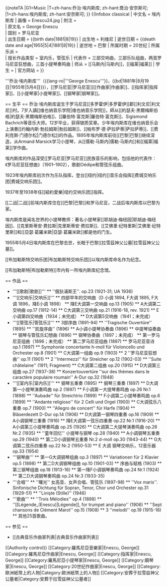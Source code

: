 {{noteTA
|G1=Music
|T=zh-hans:乔治·埃内斯库; zh-hant:喬治·安奈斯可;
|1=zh-hans:埃内斯库; zh-hant:安奈斯可;
}}
{{Infobox classical
| 中文名 = 埃内斯库
| 画像 = Enescu24.jpg
| 附注 =      
| 原文名 = George Enescu         
| 国别 = 罗马尼亚    
| 出生日期 = {{birth date|1881|8|19}}
| 出生地 = 利维尼
| 逝世日期 = {{death date and age|1955|5|4|1881|8|19}}
| 逝世地 = 巴黎
| 所属时期 = 20世纪
| 所属乐派 =  
| 擅长作品类型 = 室内乐，管弦乐
| 代表作 = 三部交响曲，三部乐队组曲，两首罗马尼亚狂想曲，三首小提琴奏鸣曲
| 师从 = [[马斯内|马斯内]]，[[福莱|福莱]]
| 学生 = 
| 官方网站 = 
}}

'''乔治·埃内斯库'''（{{lang-ro|'''George Enescu'''}}，{{bd|1881年|8月19日|1955年|5月4日}}），[[罗马尼亚|罗马尼亚]][[作曲家|作曲家]]、[[指挥家|指挥家]]、[[小提琴家|小提琴家]]、[[钢琴家|钢琴家]]。

== 生平 ==
乔治·埃内斯库诞生于罗马尼亚[[多罗霍伊|多罗霍伊]]郡[[利文尼|利文尼]]村。7岁入讀[[维也纳音乐学院|维也纳音乐学院]]，師从[[約瑟夫·黑爾梅斯伯格|約瑟夫·黑爾梅斯伯格]]、[[羅伯特·富克斯|羅伯特·富克斯]]、Sigismond Bachrich等音乐大师。12岁毕业，获得银质奖章。少年埃内斯库在维也纳音乐会上演奏[[约翰内斯·勃拉姆斯|勃拉姆斯]]、[[帕布罗·德·萨拉萨蒂|萨拉萨蒂]]、[[费利克斯·门德尔松|门德尔松]]的作品。1895年埃内斯库前往[[巴黎|巴黎]]继续深造，从Armand Marsick学习小提琴，从[[儒勒·马斯内|儒勒·马斯内]]和[[福莱|福莱]]学作曲。

埃内斯库的作品深受[[罗马尼亚|罗马尼亚]]民族音乐的影响，包括他的代表作：《罗马尼亚狂想曲》（1901–1902），歌剧Oédipe和管弦乐组曲。

1923年埃内斯库初次作为乐队指挥，登台[[纽约|纽约]]音乐会指挥[[费城交响乐团|费城交响乐团]]。

1937年至1938年任[[紐約愛樂|纽约交响乐团]]指挥。

[[二战|二战]]前埃内斯库住在[[巴黎|巴黎]]和罗马尼亚，二战后埃内斯库以巴黎为家。

埃内斯库是闻名世界的小提琴教师：著名小提琴家[[耶胡迪·梅纽因|耶胡迪·梅纽因]]、[[克里斯蒂安·费拉斯|克里斯蒂安·费拉斯]]、[[艾佛里·纪特里斯|艾佛里·纪特里斯]]和[[亞瑟·葛羅米歐|亞瑟·葛羅米歐]]都是他的门生。

1955年5月4日埃内斯库在巴黎去世，长眠于巴黎[[拉雪茲神父公墓|拉雪茲神父公墓]]。

[[布加勒斯特交响乐团|布加勒斯特交响乐团]]以埃内斯库命名作为纪念。

[[布加勒斯特|布加勒斯特]]市内有一所埃内斯库纪念馆。

== 作品 ==
* '''[[歌剧|歌剧]]'''
** ''俄狄浦斯王''. op.23 (1921-31; UA 1936)
* '''[[交响乐|交响乐]]'''
** 四部早年的交响曲（D 小调 1894, F大调 1895, F大调 1896，降E小调 1898）
** 降E大调第一交响曲 op.13 (1905)
** A大调第二交响曲 op.17 (1912-14)
** C大调第三交响曲 op.21 (1916-18, rev. 1921)
** E小调第四交响曲（1934；未完成）
** D大调第5交响曲（1941；未完成）
* '''[[管弦乐|管弦乐]]'''
** 3部序曲 (1891-94)
** ''Tragische Ouvertüre'' (1895)
** ''凯旋序曲'' (1896)
** A小调小提琴协奏曲 (1896)
** 中提琴協奏曲
** 钢琴与管弦乐幻想曲 (1896)
** 钢琴协奏曲（1897；未完成）
** 第一罗马尼亚组曲（1896；未完成）
** 第二罗马尼亚组曲 (1897)
** 罗马尼亚音诗 op.1 (1897)
** Symphonie concertante h-moll für Violoncello und Orchester op.8 (1901)
** C大调第一组曲 op.9 (1903)
** 2 ''罗马尼亚狂想曲'' op.11 (1901)
** 2 ''Intermezzi'' für Streicher op.12 (1902-03)
** ''Suite châtelaine'' (1911; Fragment)
** C大调第二组曲 op.20 (1915)
** D大调第三组曲 op.27 (1937-38)
** Konzertouvertüre ''sur des thèmes dans le caractère populaire roumain'' A-Dur op.32 (1948)
* '''[[室内乐|室内乐]]'''
** 钢琴五重奏 (1895)
** 钢琴三重奏 (1897)
** D大调第一小提琴演奏鸣曲 op.2 (1897)
** F小调第一大提琴奏鸣曲 op.26 Nr.1 (1898)
** ''Aubade'' für Streichtrio (1899)
** F小调第二小提琴奏鸣曲 op.6 (1899)
** ''Andante religioso'' für 2 Celli und Orgel (1900)
** C大调弦乐八重奏 op.7 (1900)
** ''Allegro de concert'' für Harfe (1904)
** Bläserdezett D-Dur op.14 (1906)
** D大调第一钢琴四重奏 op.16 (1909)
** A小调钢琴三重奏 (1916)
** 降E大调第一弦乐四重奏 op.22 Nr.1 (1916-20)
** A小调第三小提琴奏鸣曲 op.25 (1926)
** C大调第二大提琴演奏鸣曲 op.26 Nr.2 (1935)
** ''童年回忆'' 小提琴与钢琴 op.28 (1940)
** A小调钢琴五重奏 op.29 (1940)
** 第二D小调钢琴五重奏 Nr.2 d-moll op.30 (1943-44)
** G大调第二弦乐四重奏 op.22 Nr.2 (1950-53)
** E 大调 钢琴交响乐，12音乐器 op.33 (1954)
* '''钢琴曲'''
** 第一G大调钢琴组曲 op.3 (1897)
** Variationen für 2 Klavier op.5 (1898)
** 第二D大调钢琴组曲 op.10 (1901-03)
** 序曲与赋格 (1903)
** 第三钢琴组曲 op.18 (1913-16)
** 第一降F小调钢琴奏鸣曲 op.24 Nr.1 (1924)
** 第二D大调钢琴奏鸣曲 op.24 Nr.3 (1933-35) 
* '''合唱'''
** ''曙光'' 女高音、女声合唱、管弦乐 (1897-98)
** ''Vox maris''. Sinfonische Dichtung für Sopran, Tenor, Chor und Orchester op.31 (1929-51)
** ''Linişte (Stille)'' (1946)
* '''歌曲'''
** ''Trois Mélodies'' op.4 (1898)
** ''[[Légende_(Enescu)|Légende]], for trumpet and piano'' (1906)
** ''Sept chansons de Clément Marot'' op.15 (1908)
** 3 ''melodii'' op.19 (1915-16)
** 其他25首歌曲。

== 参见 ==
* [[古典音乐作曲家列表|古典音乐作曲家列表]]

{{Authority control}}
[[Category:羅馬尼亞音樂家|Enescu, George]]
[[Category:羅馬尼亞作曲家|Enescu, George]]
[[Category:指挥家|Enescu, George]]
[[Category:羅馬尼亞小提琴家|Enescu, George]]
[[Category:鋼琴家|Enescu, George]]
[[Category:20世纪作曲家|Enescu, George]]
[[Category:歐洲紙幣上的人物|Category:歐洲紙幣上的人物]]
[[Category:安葬于拉雪兹神父公墓者|Category:安葬于拉雪兹神父公墓者]]